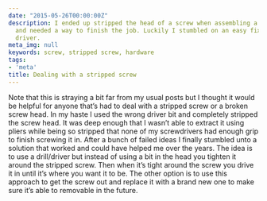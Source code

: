 ```yaml
---
date: "2015-05-26T00:00:00Z"
description: I ended up stripped the head of a screw when assembling a piece of furniture
  and needed a way to finish the job. Luckily I stumbled on an easy fix using the
  driver.
meta_img: null
keywords: screw, stripped screw, hardware
tags:
- 'meta'
title: Dealing with a stripped screw
---
```


Note that this is straying a bit far from my usual posts but I thought it would be helpful for anyone that’s had to deal with a stripped screw or a broken screw head. In my haste I used the wrong driver bit and completely stripped the screw head. It was deep enough that I wasn’t able to extract it using pliers while being so stripped that none of my screwdrivers had enough grip to finish screwing it in. After a bunch of failed ideas I finally stumbled unto a solution that worked and could have helped me over the years. The idea is to use a drill/driver but instead of using a bit in the head you tighten it around the stripped screw. Then when it’s tight around the screw you drive it in until it’s where you want it to be. The other option is to use this approach to get the screw out and replace it with a brand new one to make sure it’s able to removable in the future.
